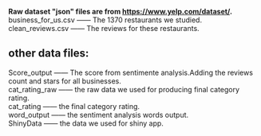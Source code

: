 **Raw dataset "json" files are from https://www.yelp.com/dataset/.** 
business_for_us.csv —— The 1370 restaurants we studied.  
clean_reviews.csv —— The reviews for these restaurants.  
## other data files:   
Score_output —— The score from sentimente analysis.Adding the reviews count and stars for all businesses.  
cat_rating_raw —— the raw data we used for producing final category rating.   
cat_rating —— the final category rating.     
word_output —— the sentiment analysis words output.    
ShinyData —— the data we used for shiny app.    




